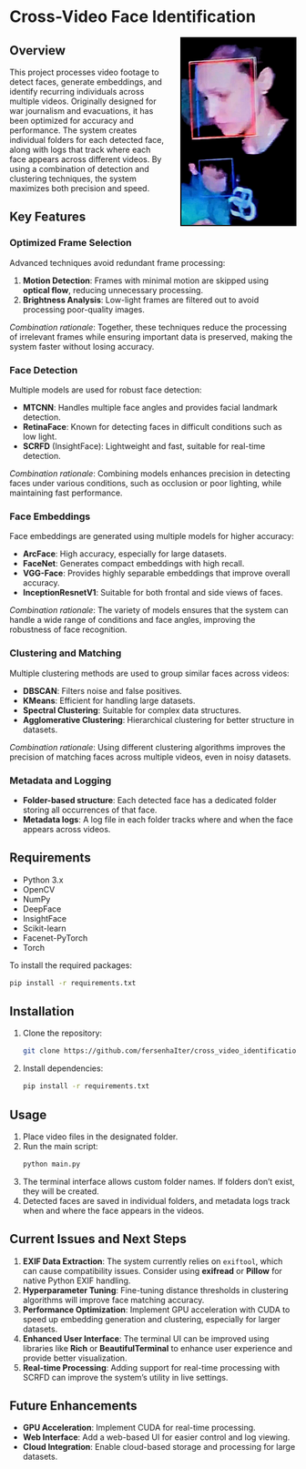 # Cross-Video Face Identification

<img src="cover_.jpg" alt="Project Cover" align="right" style="width: 200px; border: 2px solid black; margin-left: 20px; float: right;"/>

## Overview

This project processes video footage to detect faces, generate embeddings, and identify recurring individuals across multiple videos. Originally designed for war journalism and evacuations, it has been optimized for accuracy and performance. The system creates individual folders for each detected face, along with logs that track where each face appears across different videos. By using a combination of detection and clustering techniques, the system maximizes both precision and speed.

## Key Features

### Optimized Frame Selection
Advanced techniques avoid redundant frame processing:
1. **Motion Detection**: Frames with minimal motion are skipped using **optical flow**, reducing unnecessary processing.
2. **Brightness Analysis**: Low-light frames are filtered out to avoid processing poor-quality images.

*Combination rationale*: Together, these techniques reduce the processing of irrelevant frames while ensuring important data is preserved, making the system faster without losing accuracy.

### Face Detection
Multiple models are used for robust face detection:
- **MTCNN**: Handles multiple face angles and provides facial landmark detection.
- **RetinaFace**: Known for detecting faces in difficult conditions such as low light.
- **SCRFD** (InsightFace): Lightweight and fast, suitable for real-time detection.

*Combination rationale*: Combining models enhances precision in detecting faces under various conditions, such as occlusion or poor lighting, while maintaining fast performance.

### Face Embeddings
Face embeddings are generated using multiple models for higher accuracy:
- **ArcFace**: High accuracy, especially for large datasets.
- **FaceNet**: Generates compact embeddings with high recall.
- **VGG-Face**: Provides highly separable embeddings that improve overall accuracy.
- **InceptionResnetV1**: Suitable for both frontal and side views of faces.

*Combination rationale*: The variety of models ensures that the system can handle a wide range of conditions and face angles, improving the robustness of face recognition.

### Clustering and Matching
Multiple clustering methods are used to group similar faces across videos:
- **DBSCAN**: Filters noise and false positives.
- **KMeans**: Efficient for handling large datasets.
- **Spectral Clustering**: Suitable for complex data structures.
- **Agglomerative Clustering**: Hierarchical clustering for better structure in datasets.

*Combination rationale*: Using different clustering algorithms improves the precision of matching faces across multiple videos, even in noisy datasets.

### Metadata and Logging
- **Folder-based structure**: Each detected face has a dedicated folder storing all occurrences of that face.
- **Metadata logs**: A log file in each folder tracks where and when the face appears across videos.

## Requirements

- Python 3.x
- OpenCV
- NumPy
- DeepFace
- InsightFace
- Scikit-learn
- Facenet-PyTorch
- Torch

To install the required packages:
```bash
pip install -r requirements.txt
```

## Installation

1. Clone the repository:
   ```bash
   git clone https://github.com/fersenhaIter/cross_video_identification.git
   ```
2. Install dependencies:
   ```bash
   pip install -r requirements.txt
   ```

## Usage

1. Place video files in the designated folder.
2. Run the main script:
   ```bash
   python main.py
   ```
3. The terminal interface allows custom folder names. If folders don’t exist, they will be created.
4. Detected faces are saved in individual folders, and metadata logs track when and where the face appears in the videos.

## Current Issues and Next Steps

1. **EXIF Data Extraction**: The system currently relies on `exiftool`, which can cause compatibility issues. Consider using **exifread** or **Pillow** for native Python EXIF handling.
2. **Hyperparameter Tuning**: Fine-tuning distance thresholds in clustering algorithms will improve face matching accuracy.
3. **Performance Optimization**: Implement GPU acceleration with CUDA to speed up embedding generation and clustering, especially for larger datasets.
4. **Enhanced User Interface**: The terminal UI can be improved using libraries like **Rich** or **BeautifulTerminal** to enhance user experience and provide better visualization.
5. **Real-time Processing**: Adding support for real-time processing with SCRFD can improve the system’s utility in live settings.

## Future Enhancements

- **GPU Acceleration**: Implement CUDA for real-time processing.
- **Web Interface**: Add a web-based UI for easier control and log viewing.
- **Cloud Integration**: Enable cloud-based storage and processing for large datasets.
